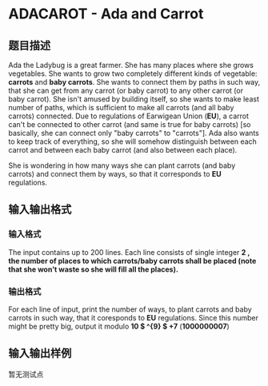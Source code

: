 # ADACAROT - Ada and Carrot

## 题目描述

Ada the Ladybug is a great farmer. She has many places where she grows vegetables. She wants to grow two completely different kinds of vegetable: **carrots** and **baby carrots**. She wants to connect them by paths in such way, that she can get from any carrot (or baby carrot) to any other carrot (or baby carrot). She isn't amused by building itself, so she wants to make least number of paths, which is sufficient to make all carrots (and all baby carrots) connected. Due to regulations of Earwigean Union (**EU**), a carrot can't be connected to other carrot (and same is true for baby carrots) \[so basically, she can connect only "baby carrots" to "carrots"\]. Ada also wants to keep track of everything, so she will somehow distinguish between each carrot and between each baby carrot (and also between each place).

She is wondering in how many ways she can plant carrots (and baby carrots) and connect them by ways, so that it corresponds to **EU** regulations.

## 输入输出格式

### 输入格式

The input contains up to 200 lines. Each line consists of single integer **2 , the number of places to which carrots/baby carrots shall be placed (note that she won't waste so she will fill all the places).**

### 输出格式

For each line of input, print the number of ways, to plant carrots and baby carrots in such way, that it coresponds to **EU** regulations. Since this number might be pretty big, output it modulo **10 $ ^{9} $ +7** (**1000000007**)

## 输入输出样例

暂无测试点

